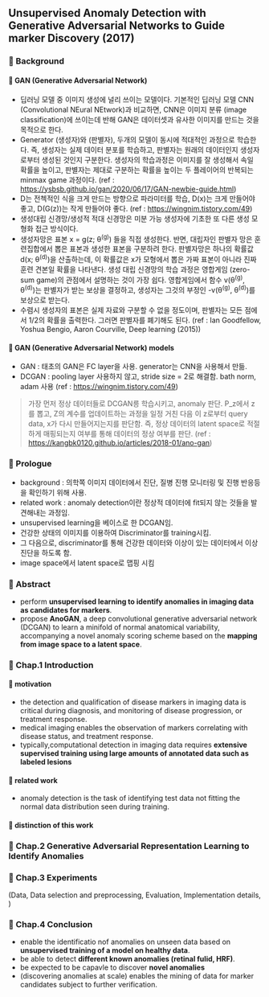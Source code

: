 ## Unsupervised Anomaly Detection with Generative Adversarial Networks to Guide marker Discovery (2017)

### :seedling: Background 
#### :leaves: GAN (Generative Adversarial Network)
- 딥러닝 모델 중 이미지 생성에 널리 쓰이는 모델이다. 기본적인 딥러닝 모델 CNN (Convolutional NEural NEtwork)과 비교하면, CNN은 이미지 분류 (image classification)에 쓰이는데 반해 GAN은 데이터셋과 유사한 이미지를 만드는 것을 목적으로 한다. 
- Generator (생성자)와 (판별자), 두개의 모델이 동시에 적대적인 과정으로 학습한다. 즉, 생성자는 실제 데이터 분포를 학습하고, 판별자는 원래의 데이터인지 생성자로부터 생성된 것인지 구분한다. 생성자의 학습과정은 이미지를 잘 생성해서 속일 확률을 높이고, 판별자는 제대로 구분하는 확률을 높이는 두 플레이어의 반복되는 minmax game 과정이다. 
(ref : https://ysbsb.github.io/gan/2020/06/17/GAN-newbie-guide.html)
- D는 전첵적인 식을 크게 만드는 방향으로 파라미터를 학습, D(x)는 크게 만들어야 좋고, D(G(z))는 작게 만들어야 좋다. (ref : https://wingnim.tistory.com/49)
- 생성대립 신경망/생성적 적대 신경망은 미분 가능 생성자에 기초한 또 다른 생성 모형화 접근 방식이다. 
- 생성자망은 표본 x = g(z; θ<sup>(g)</sup>) 들을 직접 생성한다. 반면, 대립자인 판별자 망은 훈련집합에서 뽑은 표본과 생성한 표본을 구분하려 한다. 판별자망은 하나의 확률값 d(x; θ<sup>(d)</sup>)을 산출하는데, 이 확률값은 x가 모형에서 뽑은 가짜 표본이 아니라 진짜 훈련 견본일 확률을 나타낸다. 생성 대립 신경망의 학습 과정은 영합게임 (zero-sum game)의 관점에서 설명하는 것이 가장 쉽다. 영합게임에서 함수 v(θ<sup>(g)</sup>, θ<sup>(d)</sup>)는 판별자가 받는 보상을 결정하고, 생성자는 그것의 부정인 -v(θ<sup>(g)</sup>, θ<sup>(d)</sup>)를 보상으로 받는다. 
- 수렴시 생성자의 표본은 실제 자료와 구분할 수 없을 정도이며, 판별자는 모든 점에서 1/2의 확률을 출력한다. 그러면 판별자를 폐기해도 된다. 
(ref : Ian Goodfellow, Yoshua Bengio, Aaron Courville, Deep learning (2015))

#### :leaves: GAN (Generative Adversarial Network) models 
- GAN : 태초의 GAN은 FC layer을 사용. generator는 CNN을 사용해서 만듦.
- DCGAN : pooling layer 사용하지 않고, stride size = 2로 해결함. bath norm, adam 사용 
(ref : https://wingnim.tistory.com/49)

> 가장 먼저 정상 데이터들로 DCGAN릉 학습시키고, anomaly 판단. P_z에서 z를 뽑고, Z의 계수를 업데이트하는 과정을 일정 거친 다음 이 z로부터 query data, x가 다시 만들어지는지를 판단함. 즉, 정상 데이터의 latent space로 적절하게 매핑되는지 여부를 통해 데이터의 정상 여부를 판단. (ref : https://kangbk0120.github.io/articles/2018-01/ano-gan)

### :seedling: Prologue 
- background : 의학쪽 이미지 데이터에서 진단, 질병 진행 모니터링 및 진행 반응등을 확인하기 위해 사용.
- related work : anomaly detection이란 정상적 데이터에 fit되지 않는 것들을 발견해내는 과정임. 
- unsupervised learning을 베이스로 한 DCGAN임.
- 건강한 상태의 이미지를 이용하여 Discriminator를 training시킴.
- 그 다음으로, discriminator를 통해 건강한 데이터와 이상이 있는 데이터에서 이상 진단을 하도록 함. 
- image space에서 latent space로 맵핑 시킴


### :seedling: Abstract
- perform **unsupervised learning to identify anomalies in imaging data as candidates for markers**.
- propose **AnoGAN**, a deep convolutional generative adversarial network (DCGAN) to learn a minifold of normal anatomical variability, accompanying a novel anomaly scoring scheme based on the **mapping from image space to a latent space**. 

### :seedling: Chap.1 Introduction 
#### :leaves: motivation 
- the detection and qualification of disease markers in imaging data is critical during diagnosis, and monitoring of disease progression, or treatment response.
- medical imaging enables the observation of markers correlating with disease status, and treatment response. 
- typically,computational detection in imaging data requires **extensive supervised training using large amounts of annotated data such as labeled lesions**
#### :leaves: related work
- anomaly detection is the task of identifying test data not fitting the normal data distribution seen during training.

#### :leaves: distinction of this work



### :seedling: Chap.2 Generative Adversarial Representation Learning to Identify Anomalies



### :seedling: Chap.3 Experiments
(Data, Data selection and preprocessing, Evaluation, Implementation details, )

### :seedling: Chap.4 Conclusion 
- enable the identificatio nof anomalies on unseen data based on **unsupervised training of a model on healthy data**.
- be able to detect **different known anomalies (retinal fulid, HRF)**.
- be expected to be capavle to discover **novel anomalies**
- (discovering anomalies at scale) enables the mining of data for marker candidates subject to further verification. 


